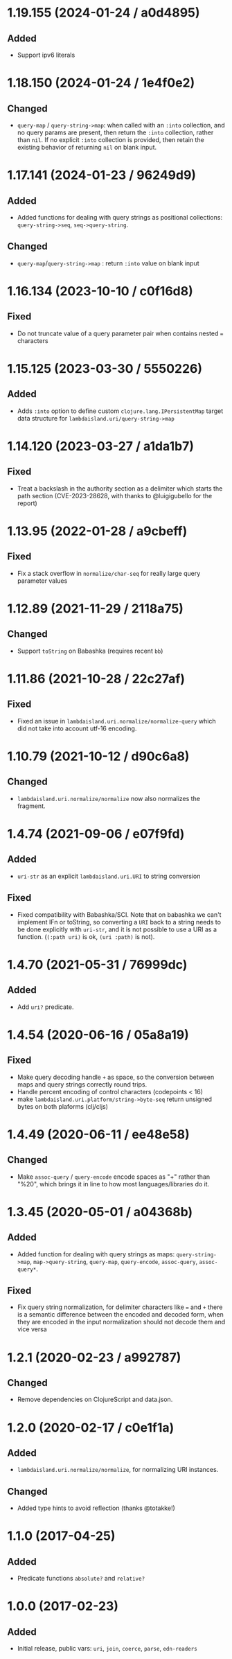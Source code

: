 # 1.19.155 (2024-01-24 / a0d4895)

## Added

- Support ipv6 literals

# 1.18.150 (2024-01-24 / 1e4f0e2)

## Changed

- `query-map` / `query-string->map`: when called with an `:into` collection, and
  no query params are present, then return the `:into` collection, rather than
  `nil`. If no explicit `:into` collection is provided, then retain the existing
  behavior of returning `nil` on blank input.

# 1.17.141 (2024-01-23 / 96249d9)

## Added

- Added functions for dealing with query strings as positional collections:
  `query-string->seq`, `seq->query-string`.

## Changed

- `query-map`/`query-string->map` : return `:into` value on blank input

# 1.16.134 (2023-10-10 / c0f16d8)

## Fixed

- Do not truncate value of a query parameter pair when contains nested `=` characters

# 1.15.125 (2023-03-30 / 5550226)

## Added

- Adds `:into` option to define custom `clojure.lang.IPersistentMap` target data structure for `lambdaisland.uri/query-string->map`

# 1.14.120 (2023-03-27 / a1da1b7)

## Fixed

- Treat a backslash in the authority section as a delimiter which starts the
  path section (CVE-2023-28628, with thanks to @luigigubello for the report)

# 1.13.95 (2022-01-28 / a9cbeff)

## Fixed

- Fix a stack overflow in `normalize/char-seq` for really large query parameter
  values

# 1.12.89 (2021-11-29 / 2118a75)

## Changed

- Support `toString` on Babashka (requires recent `bb`)

# 1.11.86 (2021-10-28 / 22c27af)

## Fixed

- Fixed an issue in `lambdaisland.uri.normalize/normalize-query` which did
not take into account utf-16 encoding.

# 1.10.79 (2021-10-12 / d90c6a8)

## Changed

- `lambdaisland.uri.normalize/normalize` now also normalizes the fragment.

# 1.4.74 (2021-09-06 / e07f9fd)

## Added

- `uri-str` as an explicit `lambdaisland.uri.URI` to string conversion

## Fixed

- Fixed compatibility with Babashka/SCI. Note that on babashka we can't
  implement IFn or toString, so converting a `URI` back to a string needs to be
  done explicitly with `uri-str`, and it is not possible to use a URI as a
  function. (`(:path uri)` is ok, `(uri :path)` is not).

# 1.4.70 (2021-05-31 / 76999dc)

## Added

- Add `uri?` predicate.

# 1.4.54 (2020-06-16 / 05a8a19)

## Fixed

- Make query decoding handle `+` as space, so the conversion between maps and
  query strings correctly round trips.
- Handle percent encoding of control characters (codepoints < 16)
- make `lambdaisland.uri.platform/string->byte-seq` return unsigned bytes on
  both plaforms (clj/cljs)

# 1.4.49 (2020-06-11 / ee48e58)

## Changed

- Make `assoc-query` / `query-encode` encode spaces as "+" rather than "%20",
  which brings it in line to how most languages/libraries do it.

# 1.3.45 (2020-05-01 / a04368b)

## Added

- Added function for dealing with query strings as maps: `query-string->map`,
  `map->query-string`, `query-map`, `query-encode`, `assoc-query`,
  `assoc-query*`.

## Fixed

- Fix query string normalization, for delimiter characters like `=` and `+`
  there is a semantic difference between the encoded and decoded form, when they
  are encoded in the input normalization should not decode them and vice versa

# 1.2.1 (2020-02-23 / a992787)

## Changed

- Remove dependencies on ClojureScript and data.json.

# 1.2.0 (2020-02-17 / c0e1f1a)

## Added

- `lambdaisland.uri.normalize/normalize`, for normalizing URI instances.

## Changed

- Added type hints to avoid reflection (thanks @totakke!)

# 1.1.0 (2017-04-25)

## Added

- Predicate functions `absolute?` and `relative?`

# 1.0.0 (2017-02-23)

## Added

- Initial release, public vars: `uri`, `join`, `coerce`, `parse`, `edn-readers`